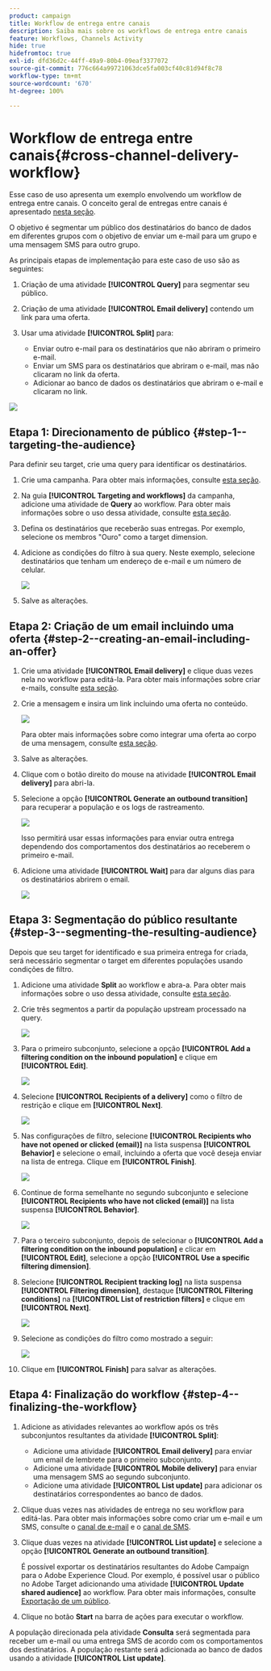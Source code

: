 ```yaml
---
product: campaign
title: Workflow de entrega entre canais
description: Saiba mais sobre os workflows de entrega entre canais
feature: Workflows, Channels Activity
hide: true
hidefromtoc: true
exl-id: dfd36d2c-44ff-49a9-80b4-09eaf3377072
source-git-commit: 776c664a99721063dce5fa003cf40c81d94f8c78
workflow-type: tm+mt
source-wordcount: '670'
ht-degree: 100%

---
```


# Workflow de entrega entre canais{#cross-channel-delivery-workflow}



Esse caso de uso apresenta um exemplo envolvendo um workflow de entrega entre canais. O conceito geral de entregas entre canais é apresentado [nesta seção](cross-channel-deliveries.md).

O objetivo é segmentar um público dos destinatários do banco de dados em diferentes grupos com o objetivo de enviar um e-mail para um grupo e uma mensagem SMS para outro grupo.

As principais etapas de implementação para este caso de uso são as seguintes:

1. Criação de uma atividade **[!UICONTROL Query]** para segmentar seu público.
1. Criação de uma atividade **[!UICONTROL Email delivery]** contendo um link para uma oferta.
1. Usar uma atividade **[!UICONTROL Split]** para:

   * Enviar outro e-mail para os destinatários que não abriram o primeiro e-mail.
   * Enviar um SMS para os destinatários que abriram o e-mail, mas não clicaram no link da oferta.
   * Adicionar ao banco de dados os destinatários que abriram o e-mail e clicaram no link.

![](assets/wkf_cross-channel_7.png)

## Etapa 1: Direcionamento de público {#step-1--targeting-the-audience}

Para definir seu target, crie uma query para identificar os destinatários.

1. Crie uma campanha. Para obter mais informações, consulte [esta seção](../../campaign/using/setting-up-marketing-campaigns.md#creating-a-campaign).
1. Na guia **[!UICONTROL Targeting and workflows]** da campanha, adicione uma atividade de **Query** ao workflow. Para obter mais informações sobre o uso dessa atividade, consulte [esta seção](query.md).
1. Defina os destinatários que receberão suas entregas. Por exemplo, selecione os membros &quot;Ouro&quot; como a target dimension.
1. Adicione as condições do filtro à sua query. Neste exemplo, selecione destinatários que tenham um endereço de e-mail e um número de celular.

   ![](assets/wkf_cross-channel_3.png)

1. Salve as alterações.

## Etapa 2: Criação de um email incluindo uma oferta {#step-2--creating-an-email-including-an-offer}

1. Crie uma atividade **[!UICONTROL Email delivery]** e clique duas vezes nela no workflow para editá-la. Para obter mais informações sobre criar e-mails, consulte [esta seção](../../delivery/using/about-email-channel.md).
1. Crie a mensagem e insira um link incluindo uma oferta no conteúdo.

   ![](assets/wkf_cross-channel_1.png)

   Para obter mais informações sobre como integrar uma oferta ao corpo de uma mensagem, consulte [esta seção](../../interaction/using/integrating-an-offer-via-the-wizard.md#delivering-with-a-call-to-the-offer-engine).

1. Salve as alterações.
1. Clique com o botão direito do mouse na atividade **[!UICONTROL Email delivery]** para abri-la.
1. Selecione a opção **[!UICONTROL Generate an outbound transition]** para recuperar a população e os logs de rastreamento.

   ![](assets/wkf_cross-channel_2.png)

   Isso permitirá usar essas informações para enviar outra entrega dependendo dos comportamentos dos destinatários ao receberem o primeiro e-mail.

1. Adicione uma atividade **[!UICONTROL Wait]** para dar alguns dias para os destinatários abrirem o email.

   ![](assets/wkf_cross-channel_4.png)

## Etapa 3: Segmentação do público resultante {#step-3--segmenting-the-resulting-audience}

Depois que seu target for identificado e sua primeira entrega for criada, será necessário segmentar o target em diferentes populações usando condições de filtro.

1. Adicione uma atividade **Split** ao workflow e abra-a. Para obter mais informações sobre o uso dessa atividade, consulte [esta seção](split.md).
1. Crie três segmentos a partir da população upstream processado na query.

   ![](assets/wkf_cross-channel_6.png)

1. Para o primeiro subconjunto, selecione a opção **[!UICONTROL Add a filtering condition on the inbound population]** e clique em **[!UICONTROL Edit]**.

   ![](assets/wkf_cross-channel_8.png)

1. Selecione **[!UICONTROL Recipients of a delivery]** como o filtro de restrição e clique em **[!UICONTROL Next]**.

   ![](assets/wkf_cross-channel_9.png)

1. Nas configurações de filtro, selecione **[!UICONTROL Recipients who have not opened or clicked (email)]** na lista suspensa **[!UICONTROL Behavior]** e selecione o email, incluindo a oferta que você deseja enviar na lista de entrega. Clique em **[!UICONTROL Finish]**.

   ![](assets/wkf_cross-channel_10.png)

1. Continue de forma semelhante no segundo subconjunto e selecione **[!UICONTROL Recipients who have not clicked (email)]** na lista suspensa **[!UICONTROL Behavior]**.

   ![](assets/wkf_cross-channel_11.png)

1. Para o terceiro subconjunto, depois de selecionar o **[!UICONTROL Add a filtering condition on the inbound population]** e clicar em **[!UICONTROL Edit]**, selecione a opção **[!UICONTROL Use a specific filtering dimension]**.
1. Selecione **[!UICONTROL Recipient tracking log]** na lista suspensa **[!UICONTROL Filtering dimension]**, destaque **[!UICONTROL Filtering conditions]** na **[!UICONTROL List of restriction filters]** e clique em **[!UICONTROL Next]**.

   ![](assets/wkf_cross-channel_12.png)

1. Selecione as condições do filtro como mostrado a seguir:

   ![](assets/wkf_cross-channel_13.png)

1. Clique em **[!UICONTROL Finish]** para salvar as alterações.

## Etapa 4: Finalização do workflow {#step-4--finalizing-the-workflow}

1. Adicione as atividades relevantes ao workflow após os três subconjuntos resultantes da atividade **[!UICONTROL Split]**:

   * Adicione uma atividade **[!UICONTROL Email delivery]** para enviar um email de lembrete para o primeiro subconjunto.
   * Adicione uma atividade **[!UICONTROL Mobile delivery]** para enviar uma mensagem SMS ao segundo subconjunto.
   * Adicione uma atividade **[!UICONTROL List update]** para adicionar os destinatários correspondentes ao banco de dados.

1. Clique duas vezes nas atividades de entrega no seu workflow para editá-las. Para obter mais informações sobre como criar um e-mail e um SMS, consulte o [canal de e-mail](../../delivery/using/about-email-channel.md) e o [canal de SMS](../../delivery/using/sms-channel.md).
1. Clique duas vezes na atividade **[!UICONTROL List update]** e selecione a opção **[!UICONTROL Generate an outbound transition]**.

   É possível exportar os destinatários resultantes do Adobe Campaign para o Adobe Experience Cloud. Por exemplo, é possível usar o público no Adobe Target adicionando uma atividade **[!UICONTROL Update shared audience]** ao workflow. Para obter mais informações, consulte [Exportação de um público](../../integrations/using/importing-and-exporting-audiences.md#exporting-an-audience).

1. Clique no botão **Start** na barra de ações para executar o workflow.

A população direcionada pela atividade **Consulta** será segmentada para receber um e-mail ou uma entrega SMS de acordo com os comportamentos dos destinatários. A população restante será adicionada ao banco de dados usando a atividade **[!UICONTROL List update]**.
